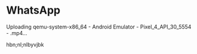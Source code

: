 # WhatsApp

Uploading qemu-system-x86_64 - Android Emulator - Pixel_4_API_30_5554 - .mp4…

hbn;nl;nlbyvjbk
